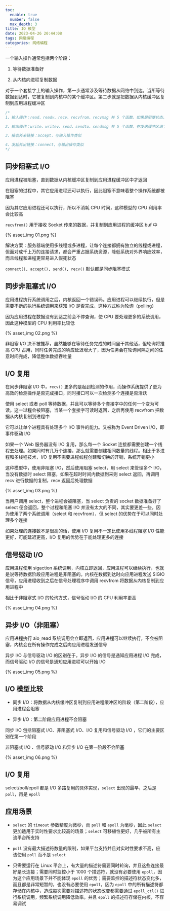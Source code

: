 ```yaml
---
toc:
  enable: true
  number: false
  max_depth: 3
title: IO 模型
date: 2023-04-26 20:44:08
tags: 网络编程
categories: 网络编程
---
```


一个输入操作通常包括两个阶段：

1. 等待数据准备好

2. 从内核向进程复制数据

对于一个套接字上的输入操作，第一步通常涉及等待数据从网络中到达。当所等待数据到达时，它被复制到内核中的某个缓冲区。第二步就是把数据从内核缓冲区复制到应用进程缓冲区

```cpp
/*
1、输入操作：read、readv、recv、recvfrom、recvmsg 共 5 个函数，如果是阻塞状态，则会在 wait data 和 copy data 两个阶段阻塞，如果设置为非阻塞则在 wait 不到 data 时抛出异常

2、输出操作：write、writev、send、sendto、sendmsg 共 5 个函数，在发送缓冲区满了会阻塞在原地，如果设置为非阻塞，则会抛出异常

3、接收外来链接：accept，与输入操作类似

4、发起外出链接：connect，与输出操作类似
*/
```

## 同步阻塞式 I/O

应用进程被阻塞，直到数据从内核缓冲区复制到应用进程缓冲区中才返回

在阻塞的过程中，其它应用进程还可以执行，因此阻塞不意味着整个操作系统都被阻塞

因为其它应用进程还可以执行，所以不消耗 CPU 时间，这种模型的 CPU 利用率会比较高

`recvfrom()` 用于接收 Socket 传来的数据，并复制到应用进程的缓冲区 buf 中

{% asset_img 01.png %}

解决方案：服务器端使用多线程或多进程，让每个连接都拥有独立的线程或进程，但面对成千上万的连接请求，都会严重占据系统资源，降低系统对外界响应效率，而且线程和进程更容易进入假死状态

`connect(), accept(), send(), recv()` 默认都是同步阻塞模式

## 同步非阻塞式 I/O

应用进程执行系统调用之后，内核返回一个错误码。应用进程可以继续执行，但是需要不断的执行系统调用来获知 I/O 是否完成，这种方式称为轮询（polling）

因为应用进程在数据没有到达之前会不停查询，使 CPU 要处理更多的系统调用，因此这种模型的 CPU 利用率比较低

{% asset_img 02.png %}

非阻塞 I/O 决不被推荐，虽然能够在等待任务完成的时间里干其他活，但轮询将推高 CPU 占用，同时任务完成的响应延迟增大了，因为任务会在轮询间隔之间的任意时间完成，降低整体数据吞吐量

## I/O 复用

在同步非阻塞 I/O 中，`recv()` 更多的是起到检测的作用，而操作系统提供了更为高效的检测操作是否完成接口，同时接口可以一次检测多个连接是否活跃

使用 select 或者 poll 等待数据，并且可以等待多个套接字中的任何一个变为可读。这一过程会被阻塞，当某一个套接字可读时返回，之后再使用 recvfrom 把数据从内核复制到进程中

它可以让单个进程具有处理多个 I/O 事件的能力。又被称为 Event Driven I/O，即事件驱动 I/O

如果一个 Web 服务器没有 I/O 复用，那么每一个 Socket 连接都需要创建一个线程去处理。如果同时有几万个连接，那么就需要创建相同数量的线程。相比于多进程和多线程技术，I/O 复用不需要进程线程创建和切换的开销，系统开销更小

这种模型中，使用非阻塞 I/O，然后使用阻塞 select，用 select 来管理多个 I/O，当没有数据时 select 阻塞，如果在超时时间内数据到来则 select 返回，再调用 recv 进行数据的复制，recv 返回后处理数据

{% asset_img 03.png %}

当用户调用 select，整个进程会被阻塞，当 select 负责的 socket 数据准备好了 select 便会返回，整个过程和阻塞 I/O 并没有太大的不同，其实要更差一些，因为使用了两个系统调用（select 和 recvfrom），但 select 的优势在于可以同时处理多个连接

如果处理的连接数不是很高的话，使用 I/O 复用不一定比使用多线程阻塞 I/O 性能更好，可能延迟更高，I/O 复用的优势在于能处理更多的连接

## 信号驱动 I/O

应用进程使用 sigaction 系统调用，内核立即返回，应用进程可以继续执行，也就是说等待数据阶段应用进程是非阻塞的。内核在数据到达时向应用进程发送 SIGIO 信号，应用进程收到之后在信号处理程序中调用 recvfrom 将数据从内核复制到应用进程中

相比于非阻塞式 I/O 的轮询方式，信号驱动 I/O 的 CPU 利用率更高

{% asset_img 04.png %}

## 异步 I/O（非阻塞）

应用进程执行 aio_read 系统调用会立即返回，应用进程可以继续执行，不会被阻塞，内核会在所有操作完成之后向应用进程发送信号

异步 I/O 与信号驱动 I/O 的区别在于，异步 I/O 的信号是通知应用进程 I/O 完成，而信号驱动 I/O 的信号是通知应用进程可以开始 I/O

{% asset_img 05.png %}

## I/O 模型比较

- 同步 I/O：将数据从内核缓冲区复制到应用进程缓冲区的阶段（第二阶段），应用进程会阻塞

- 异步 I/O：第二阶段应用进程不会阻塞

同步 I/O 包括阻塞式 I/O、非阻塞式 I/O、I/O 复用和信号驱动 I/O ，它们的主要区别在第一个阶段

非阻塞式 I/O 、信号驱动 I/O 和异步 I/O 在第一阶段不会阻塞

{% asset_img 06.png %}

## I/O 复用

select/poll/epoll 都是 I/O 多路复用的具体实现，`select` 出现的最早，之后是 `poll`，再是 `epoll`

## 应用场景

- `select` 的 `timeout` 参数精度为微秒，而 `poll` 和 `epoll` 为毫秒，因此 `select` 更加适用于实时性要求比较高的场景；`select` 可移植性更好，几乎被所有主流平台所支持

- `poll` 没有最大描述符数量的限制，如果平台支持并且对实时性要求不高，应该使用 `poll` 而不是 `select`

- 只需要运行在 Linux 平台上，有大量的描述符需要同时轮询，并且这些连接最好是长连接；需要同时监控小于 1000 个描述符，就没有必要使用 `epoll`，因为这个应用场景下并不能体现 `epoll` 的优势；需要监控的描述符状态变化多，而且都是非常短暂的，也没有必要使用 `epoll`，因为 `epoll` 中的所有描述符都存储在内核中，造成每次需要对描述符的状态改变都需要通过 `epoll_ctl()` 进行系统调用，频繁系统调用降低效率。并且 `epoll` 的描述符存储在内核，不容易调试